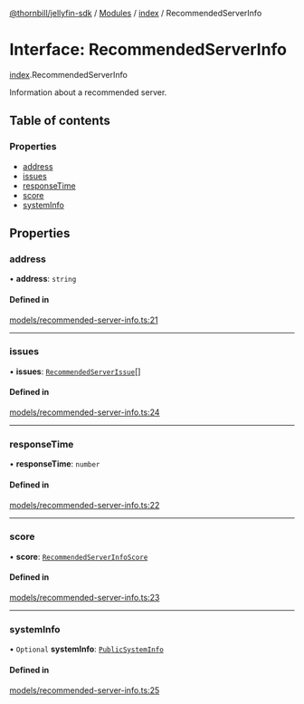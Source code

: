 [@thornbill/jellyfin-sdk](../README.md) / [Modules](../modules.md) / [index](../modules/index.md) / RecommendedServerInfo

# Interface: RecommendedServerInfo

[index](../modules/index.md).RecommendedServerInfo

Information about a recommended server.

## Table of contents

### Properties

- [address](index.RecommendedServerInfo.md#address)
- [issues](index.RecommendedServerInfo.md#issues)
- [responseTime](index.RecommendedServerInfo.md#responsetime)
- [score](index.RecommendedServerInfo.md#score)
- [systemInfo](index.RecommendedServerInfo.md#systeminfo)

## Properties

### address

• **address**: `string`

#### Defined in

[models/recommended-server-info.ts:21](https://github.com/thornbill/jellyfin-sdk-typescript/blob/03092f3/src/models/recommended-server-info.ts#L21)

___

### issues

• **issues**: [`RecommendedServerIssue`](../classes/index.RecommendedServerIssue.md)[]

#### Defined in

[models/recommended-server-info.ts:24](https://github.com/thornbill/jellyfin-sdk-typescript/blob/03092f3/src/models/recommended-server-info.ts#L24)

___

### responseTime

• **responseTime**: `number`

#### Defined in

[models/recommended-server-info.ts:22](https://github.com/thornbill/jellyfin-sdk-typescript/blob/03092f3/src/models/recommended-server-info.ts#L22)

___

### score

• **score**: [`RecommendedServerInfoScore`](../enums/index.RecommendedServerInfoScore.md)

#### Defined in

[models/recommended-server-info.ts:23](https://github.com/thornbill/jellyfin-sdk-typescript/blob/03092f3/src/models/recommended-server-info.ts#L23)

___

### systemInfo

• `Optional` **systemInfo**: [`PublicSystemInfo`](generated_client.PublicSystemInfo.md)

#### Defined in

[models/recommended-server-info.ts:25](https://github.com/thornbill/jellyfin-sdk-typescript/blob/03092f3/src/models/recommended-server-info.ts#L25)
